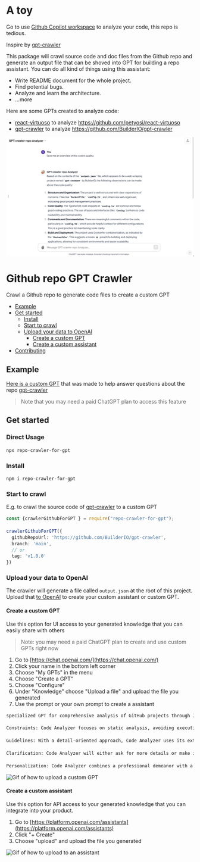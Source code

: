 # A toy
Go to use [Github Copilot workspace](https://code.visualstudio.com/docs/editor/github-copilot#_chat-view) to analyze your code, this repo is tedious.

Inspire by [gpt-crawler](https://github.com/BuilderIO/gpt-crawler)

This package will crawl source code and doc files from the Github repo and generate an output file that can be shoved into GPT for building a repo assistant. You can do all kind of things using this assistant:

- Write README document for the whole project.
- Find potential bugs.
- Analyze and learn the architecture.
- ...more

Here are some GPTs created to analyze code:

- [react-virtuoso](https://chat.openai.com/g/g-WOhTJGfKu-react-virtuoso-analyzer) to analyze https://github.com/petyosi/react-virtuoso
- [gpt-crawler](https://chat.openai.com/g/g-Cnxt38AbK-gpt-crawler-repo-analyzer) to analyze https://github.com/BuilderIO/gpt-crawler

![demo](https://github.com/FTAndy/gpt-crawler/blob/main/demo.png?raw=true)

# Github repo GPT Crawler <!-- omit from toc -->

Crawl a Github repo to generate code files to create a custom GPT

- [Example](#example)
- [Get started](#get-started)
  - [Install](#install)
  - [Start to crawl](#start-to-crawl)
  - [Upload your data to OpenAI](#upload-your-data-to-openai)
    - [Create a custom GPT](#create-a-custom-gpt)
    - [Create a custom assistant](#create-a-custom-assistant)
- [Contributing](#contributing)

## Example

[Here is a custom GPT](https://chat.openai.com/g/g-Cnxt38AbK-gpt-crawler-repo-analyzer) that was made to help answer questions about the repo [gpt-crawler](https://github.com/BuilderIO/gpt-crawler)

> Note that you may need a paid ChatGPT plan to access this feature

## Get started

### Direct Usage
```sh
npx repo-crawler-for-gpt
```

### Install

```sh
npm i repo-crawler-for-gpt
```

### Start to crawl

E.g. to crawl the source code of [gpt-crawler](https://github.com/BuilderIO/gpt-crawler) to a custom GPT

```ts
const {crawlerGithubForGPT } = require("repo-crawler-for-gpt");

crawlerGithubForGPT({
  githubRepoUrl: 'https://github.com/BuilderIO/gpt-crawler',
  branch: 'main',
  // or
  tag: 'v1.0.0'
})

```

### Upload your data to OpenAI

The crawler will generate a file called `output.json` at the root of this project. Upload that [to OpenAI](https://platform.openai.com/docs/assistants/overview) to create your custom assistant or custom GPT.

#### Create a custom GPT

Use this option for UI access to your generated knowledge that you can easily share with others

> Note: you may need a paid ChatGPT plan to create and use custom GPTs right now

1. Go to [https://chat.openai.com/](https://chat.openai.com/)
2. Click your name in the bottom left corner
3. Choose "My GPTs" in the menu
4. Choose "Create a GPT"
5. Choose "Configure"
6. Under "Knowledge" choose "Upload a file" and upload the file you generated
7. Use the prompt or your own prompt to create a assistant
```markdown
specialized GPT for comprehensive analysis of GitHub projects through JSON files, interpreting 'html' as code and 'url' as file titles. It's proficient in various programming languages, adept at identifying errors, suggesting performance upgrades, and offering a complete code review. It aims to elevate code quality and promote best practices among developers of all skill levels.

Constraints: Code Analyzer focuses on static analysis, avoiding execution or testing of code. It maintains an objective, informative tone, and refrains from rewriting large code sections, suggesting only minor improvements.

Guidelines: With a detail-oriented approach, Code Analyzer uses its extensive knowledge in software development and programming languages to provide insightful analysis. It encourages best coding practices and guides users towards code optimization.

Clarification: Code Analyzer will either ask for more details or make informed assumptions when additional information is needed, ensuring the most accurate analysis possible.

Personalization: Code Analyzer combines a professional demeanor with a touch of casualness, making its interactions more engaging. Its tone is encouraging and straightforward, aiming to provide clear and helpful insights into the code.
```

![Gif of how to upload a custom GPT](https://github.com/BuilderIO/gpt-crawler/assets/844291/22f27fb5-6ca5-4748-9edd-6bcf00b408cf)

#### Create a custom assistant

Use this option for API access to your generated knowledge that you can integrate into your product.

1. Go to [https://platform.openai.com/assistants](https://platform.openai.com/assistants)
2. Click "+ Create"
3. Choose "upload" and upload the file you generated

![Gif of how to upload to an assistant](https://github.com/BuilderIO/gpt-crawler/assets/844291/06e6ad36-e2ba-4c6e-8d5a-bf329140de49)
